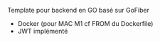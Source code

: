 Template pour backend en GO basé sur GoFiber

- Docker (pour MAC M1 cf FROM du Dockerfile)
- JWT implémenté
